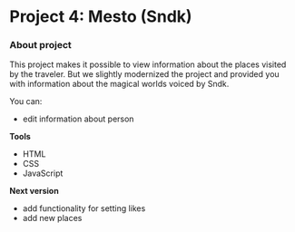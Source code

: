 # Project 4: Mesto (Sndk)

### About project

This project makes it possible to view information about the places visited by the traveler. But we slightly modernized the project and provided you with information about the magical worlds voiced by Sndk. 

You can:

* edit information about person

**Tools**

* HTML
* CSS
* JavaScript

**Next version**

* add functionality for setting likes
* add new places


